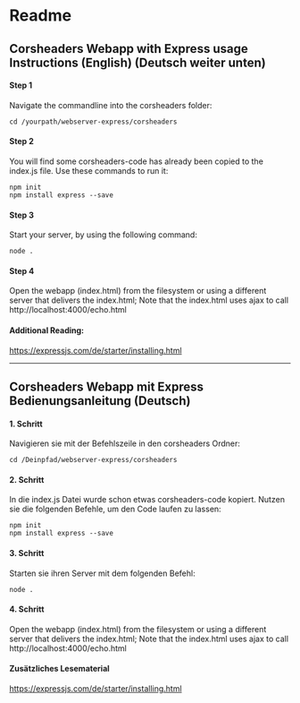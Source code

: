 # Readme

## Corsheaders Webapp with Express usage Instructions (English) (Deutsch weiter unten)

#### Step 1

Navigate the commandline into the corsheaders folder:

    cd /yourpath/webserver-express/corsheaders

#### Step 2

You will find some corsheaders-code has already been copied to the index.js file. Use these commands to run it:

    npm init  
    npm install express --save

#### Step 3

Start your server, by using the following command:

    node .

#### Step 4

Open the webapp (index.html) from the filesystem or using a different server that delivers the index.html; Note that the index.html uses ajax to call http://localhost:4000/echo.html

#### Additional Reading:

https://expressjs.com/de/starter/installing.html

---


## Corsheaders Webapp mit Express Bedienungsanleitung (Deutsch)

#### 1. Schritt

Navigieren sie mit der Befehlszeile in den corsheaders Ordner:

    cd /Deinpfad/webserver-express/corsheaders

#### 2. Schritt

In die index.js Datei wurde schon etwas corsheaders-code kopiert. Nutzen sie die folgenden Befehle, um den Code laufen zu lassen:

    npm init  
    npm install express --save


#### 3. Schritt

Starten sie ihren Server mit dem folgenden Befehl:

    node .


#### 4. Schritt

Open the webapp (index.html) from the filesystem or using a different server that delivers the index.html; Note that the index.html uses ajax to call http://localhost:4000/echo.html

#### Zusätzliches Lesematerial

https://expressjs.com/de/starter/installing.html
